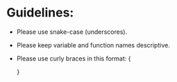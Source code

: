 # Guidelines:

* Please use snake-case (underscores).

* Please keep variable and function names descriptive.

* Please use curly braces in this format:
   {

   }
